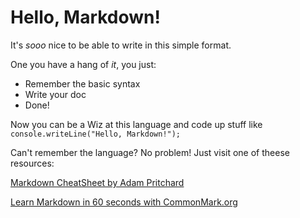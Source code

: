 # Hello, Markdown!

It's *sooo* nice to be able to write in this simple format.

One you have a hang of *it*, you just:

* Remember the basic syntax
* Write your doc
* Done!

Now you can be a Wiz at this language and code up stuff like `console.writeLine("Hello, Markdown!");`

Can't remember the language? No problem! Just visit one of theese resources:

[Markdown CheatSheet by Adam Pritchard](https://github.com/adam-p/markdown-here/wiki/Markdown-Cheatsheet)

[Learn Markdown in 60 seconds with CommonMark.org](http://commonmark.org/help/)
